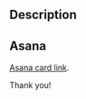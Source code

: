 ## Description

<!-- Please read "Checklist before review" at the bottom. -->

<!--- A description of what this pull request does as a short, bullet-point summary. -->

## Asana

<!--- Change the XXX to the card number which can be copied from the ending of the card url. -->

[Asana card link](https://app.asana.com/0/0/XXX).

<!---
## Checklist before review

🙏 Check(s) to perform _before_ asking for review for anyone.

- [ ] Ensure the title complies with [conventional commits](https://www.conventionalcommits.org/en/v1.0.0/).
  > Example: `feat: example [#00000000]`
- [ ] Ensure there are tests, or an explanation as to why they are not needed.
- [ ] Ensure there is documentation, or an explanation as to why it is not needed.
- [ ] Ensure that CI/CD passed.
- [ ] Review the changes by yourself.
- [ ] Remove [this section](#checklist-before-review).
-->

Thank you!
